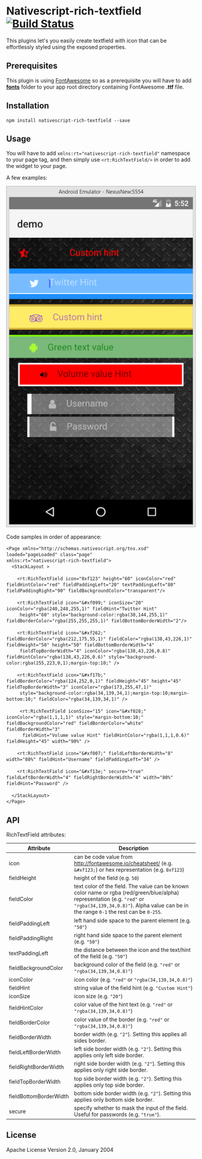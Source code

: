 # Nativescript-rich-textfield [![Build Status](https://travis-ci.org/zbranzov/nativescript-rich-textfield.svg?branch=master)](https://travis-ci.org/zbranzov/nativescript-rich-textfield)

This plugins let's you easily create textfield with icon that can be effortlessly styled using the exposed properties.

## Prerequisites

This plugin is using [FontAwesome](http://fontawesome.io/) so as a prerequisite you will have to add [**fonts**](https://github.com/zbranzov/nativescript-rich-textfield/tree/master/demo/app/fonts) folder to your app root directory containing FontAwesome **.ttf** file.

## Installation

```
npm install nativescript-rich-textfield --save
```

## Usage

You will have to add `xmlns:rt="nativescript-rich-textfield"` namespace to your page tag, and then simply use `<rt:RichTextField/>` in order to add the widget to your page.

A few examples:

![Sample Android](screenshots/android-examples.png)

Code samples in order of appearance:

```
<Page xmlns="http://schemas.nativescript.org/tns.xsd" loaded="pageLoaded" class="page"
xmlns:rt="nativescript-rich-textfield">
  <StackLayout >

    <rt:RichTextField icon="0xf123" height="60" iconColor="red" fieldHintColor="red" fieldPaddingLeft="20" textPaddingLeft="80" fieldPaddingRight="90" fieldBackgroundColor="transparent"/>

    <rt:RichTextField icon="&#xf099;" iconSize="20" iconColor="rgba(240,248,255,1)" fieldHint="Twitter Hint"
     height="60" style="background-color:rgba(30,144,255,1)" fieldBorderColor="rgba(255,255,255,1)" fieldBottomBorderWidth="2"/>

    <rt:RichTextField icon="&#xf262;" fieldBorderColor="rgba(212,175,55,1)" fieldColor="rgba(138,43,226,1)" fieldHeight="50" height="50" fieldBottomBorderWidth="4"
     fieldTopBorderWidth="4" iconColor="rgba(138,43,226,0.8)" fieldHintColor="rgba(138,43,226,0.6)" style="background-color:rgba(255,223,0,1);margin-top:10;" />

    <rt:RichTextField icon="&#xf17b;" fieldBorderColor="rgba(124,252,0,1)" fieldHeight="45" height="45" fieldTopBorderWidth="3" iconColor="rgba(173,255,47,1)" 
     style="background-color:rgba(34,139,34,1);margin-top:10;margin-bottom:10;" fieldColor="rgba(34,139,34,1)" />

     <rt:RichTextField iconSize="15" icon="&#xf028;" iconColor="rgba(1,1,1,1)" style="margin-bottom:10;" fieldBackgroundColor="red" fieldBorderColor="white" fieldBorderWidth="3" 
      fieldHint="Volume value Hint" fieldHintColor="rgba(1,1,1,0.6)" fieldHeight="45" width="90%" />

    <rt:RichTextField icon="&#xf007;" fieldLeftBorderWidth="8" width="80%" fieldHint="Username" fieldPaddingLeft="34" />

    <rt:RichTextField icon="&#xf13e;" secure="true" fieldLeftBorderWidth="4" fieldRightBorderWidth="4" width="80%" fieldHint="Password" />

  </StackLayout>
</Page>
```
## API

RichTextField attributes:

| Attribute | Description |
| ------ | ------ |
| icon| can be code value from http://fontawesome.io/cheatsheet/ (e.g. `&#xf123;`) or hex representation (e.g. `0xf123`)
| fieldHeight| height of the field (e.g. `50`)
| fieldColor| text color of the field. The value can be known color name or rgba (red/green/blue/alpha) representation  (e.g. `"red"` or `"rgba(34,139,34,0.8)"`). Alpha value can be in the range `0-1` the rest can be `0-255`.
| fieldPaddingLeft| left hand side space to the parent element (e.g. `"50"`)
| fieldPaddingRight| right hand side space to the parent element (e.g. `"50"`)
| textPaddingLeft| the distance between the icon and the text/hint of the field (e.g. `"50"`)
| fieldBackgroundColor| background color of the field (e.g. `"red"` or `"rgba(34,139,34,0.8)"`)
| iconColor| icon color (e.g. `"red"` or `"rgba(34,139,34,0.8)"`)
| fieldHint| string value of the field hint (e.g. `"Custom Hint"`)
| iconSize| icon size (e.g. `"20"`)
| fieldHintColor| color value of the hint text (e.g. `"red"` or `"rgba(34,139,34,0.8)"`)
| fieldBorderColor| color value of the border (e.g. `"red"` or `"rgba(34,139,34,0.8)"`)
| fieldBorderWidth| border width (e.g. `"2"`). Setting this applies all sides border.
| fieldLeftBorderWidth| left side border width (e.g. `"2"`). Setting this applies only left side border.
| fieldRightBorderWidth| right side border width (e.g. `"2"`). Setting this applies only right side border.
| fieldTopBorderWidth| top side border width (e.g. `"2"`). Setting this applies only top side border.
| fieldBottomBorderWidth| bottom side border width (e.g. `"2"`). Setting this applies only bottom side border.
| secure| specify whether to mask the input of the field. Useful for passwords (e.g. `"true"`).

## License

Apache License Version 2.0, January 2004
